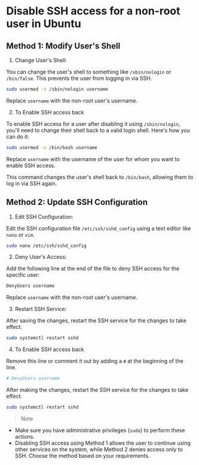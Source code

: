 # Disable SSH access for a non-root user in Ubuntu

## Method 1: Modify User's Shell
1. Change User's Shell:

You can change the user's shell to something like `/sbin/nologin` or `/bin/false`. This prevents the user from logging in via SSH.

```bash
sudo usermod -s /sbin/nologin username
```
Replace `username` with the non-root user's username.

2. To Enable SSH access back

To enable SSH access for a user after disabling it using `/sbin/nologin`, you'll need to change their shell back to a valid login shell. Here's how you can do it:

```bash
sudo usermod -s /bin/bash username
```
Replace `username` with the username of the user for whom you want to enable SSH access.

This command changes the user's shell back to `/bin/bash`, allowing them to log in via SSH again.

## Method 2: Update SSH Configuration
1. Edit SSH Configuration:

Edit the SSH configuration file `/etc/ssh/sshd_config` using a text editor like `nano` or `vim`.

```bash
sudo nano /etc/ssh/sshd_config
```
2. Deny User's Access:

Add the following line at the end of the file to deny SSH access for the specific user:

```bash
DenyUsers username
```
Replace `username` with the non-root user's username.

3. Restart SSH Service:

After saving the changes, restart the SSH service for the changes to take effect.

```bash
sudo systemctl restart sshd
```

4. To Enable SSH access back

Remove this line or comment it out by adding a `#` at the beginning of the line.

```bash
# DenyUsers username
```

After making the changes, restart the SSH service for the changes to take effect.

```bash
sudo systemctl restart sshd
```

> Note
- Make sure you have administrative privileges (`sudo`) to perform these actions.
- Disabling SSH access using Method 1 allows the user to continue using other services on the system, while Method 2 denies access only to SSH. Choose the method based on your requirements.
